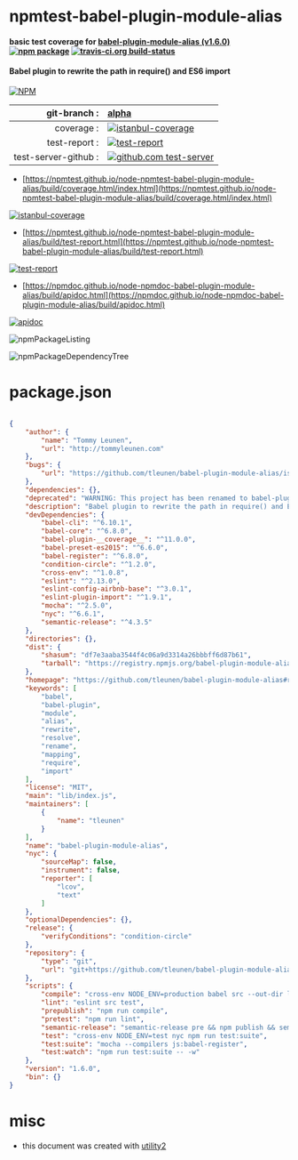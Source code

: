 # npmtest-babel-plugin-module-alias

#### basic test coverage for  [babel-plugin-module-alias (v1.6.0)](https://github.com/tleunen/babel-plugin-module-alias#readme)  [![npm package](https://img.shields.io/npm/v/npmtest-babel-plugin-module-alias.svg?style=flat-square)](https://www.npmjs.org/package/npmtest-babel-plugin-module-alias) [![travis-ci.org build-status](https://api.travis-ci.org/npmtest/node-npmtest-babel-plugin-module-alias.svg)](https://travis-ci.org/npmtest/node-npmtest-babel-plugin-module-alias)

#### Babel plugin to rewrite the path in require() and ES6 import

[![NPM](https://nodei.co/npm/babel-plugin-module-alias.png?downloads=true&downloadRank=true&stars=true)](https://www.npmjs.com/package/babel-plugin-module-alias)

| git-branch : | [alpha](https://github.com/npmtest/node-npmtest-babel-plugin-module-alias/tree/alpha)|
|--:|:--|
| coverage : | [![istanbul-coverage](https://npmtest.github.io/node-npmtest-babel-plugin-module-alias/build/coverage.badge.svg)](https://npmtest.github.io/node-npmtest-babel-plugin-module-alias/build/coverage.html/index.html)|
| test-report : | [![test-report](https://npmtest.github.io/node-npmtest-babel-plugin-module-alias/build/test-report.badge.svg)](https://npmtest.github.io/node-npmtest-babel-plugin-module-alias/build/test-report.html)|
| test-server-github : | [![github.com test-server](https://npmtest.github.io/node-npmtest-babel-plugin-module-alias/GitHub-Mark-32px.png)](https://npmtest.github.io/node-npmtest-babel-plugin-module-alias/build/app/index.html) | | build-artifacts : | [![build-artifacts](https://npmtest.github.io/node-npmtest-babel-plugin-module-alias/glyphicons_144_folder_open.png)](https://github.com/npmtest/node-npmtest-babel-plugin-module-alias/tree/gh-pages/build)|

- [https://npmtest.github.io/node-npmtest-babel-plugin-module-alias/build/coverage.html/index.html](https://npmtest.github.io/node-npmtest-babel-plugin-module-alias/build/coverage.html/index.html)

[![istanbul-coverage](https://npmtest.github.io/node-npmtest-babel-plugin-module-alias/build/screenCapture.buildCi.browser.%252Ftmp%252Fbuild%252Fcoverage.lib.html.png)](https://npmtest.github.io/node-npmtest-babel-plugin-module-alias/build/coverage.html/index.html)

- [https://npmtest.github.io/node-npmtest-babel-plugin-module-alias/build/test-report.html](https://npmtest.github.io/node-npmtest-babel-plugin-module-alias/build/test-report.html)

[![test-report](https://npmtest.github.io/node-npmtest-babel-plugin-module-alias/build/screenCapture.buildCi.browser.%252Ftmp%252Fbuild%252Ftest-report.html.png)](https://npmtest.github.io/node-npmtest-babel-plugin-module-alias/build/test-report.html)

- [https://npmdoc.github.io/node-npmdoc-babel-plugin-module-alias/build/apidoc.html](https://npmdoc.github.io/node-npmdoc-babel-plugin-module-alias/build/apidoc.html)

[![apidoc](https://npmdoc.github.io/node-npmdoc-babel-plugin-module-alias/build/screenCapture.buildCi.browser.%252Ftmp%252Fbuild%252Fapidoc.html.png)](https://npmdoc.github.io/node-npmdoc-babel-plugin-module-alias/build/apidoc.html)

![npmPackageListing](https://npmtest.github.io/node-npmtest-babel-plugin-module-alias/build/screenCapture.npmPackageListing.svg)

![npmPackageDependencyTree](https://npmtest.github.io/node-npmtest-babel-plugin-module-alias/build/screenCapture.npmPackageDependencyTree.svg)



# package.json

```json

{
    "author": {
        "name": "Tommy Leunen",
        "url": "http://tommyleunen.com"
    },
    "bugs": {
        "url": "https://github.com/tleunen/babel-plugin-module-alias/issues"
    },
    "dependencies": {},
    "deprecated": "WARNING: This project has been renamed to babel-plugin-module-resolver. Install babel-plugin-module-resolver for new features",
    "description": "Babel plugin to rewrite the path in require() and ES6 import",
    "devDependencies": {
        "babel-cli": "^6.10.1",
        "babel-core": "^6.8.0",
        "babel-plugin-__coverage__": "^11.0.0",
        "babel-preset-es2015": "^6.6.0",
        "babel-register": "^6.8.0",
        "condition-circle": "^1.2.0",
        "cross-env": "^1.0.8",
        "eslint": "^2.13.0",
        "eslint-config-airbnb-base": "^3.0.1",
        "eslint-plugin-import": "^1.9.1",
        "mocha": "^2.5.0",
        "nyc": "^6.6.1",
        "semantic-release": "^4.3.5"
    },
    "directories": {},
    "dist": {
        "shasum": "df7e3aaba3544f4c06a9d3314a26bbbff6d87b61",
        "tarball": "https://registry.npmjs.org/babel-plugin-module-alias/-/babel-plugin-module-alias-1.6.0.tgz"
    },
    "homepage": "https://github.com/tleunen/babel-plugin-module-alias#readme",
    "keywords": [
        "babel",
        "babel-plugin",
        "module",
        "alias",
        "rewrite",
        "resolve",
        "rename",
        "mapping",
        "require",
        "import"
    ],
    "license": "MIT",
    "main": "lib/index.js",
    "maintainers": [
        {
            "name": "tleunen"
        }
    ],
    "name": "babel-plugin-module-alias",
    "nyc": {
        "sourceMap": false,
        "instrument": false,
        "reporter": [
            "lcov",
            "text"
        ]
    },
    "optionalDependencies": {},
    "release": {
        "verifyConditions": "condition-circle"
    },
    "repository": {
        "type": "git",
        "url": "git+https://github.com/tleunen/babel-plugin-module-alias.git"
    },
    "scripts": {
        "compile": "cross-env NODE_ENV=production babel src --out-dir lib",
        "lint": "eslint src test",
        "prepublish": "npm run compile",
        "pretest": "npm run lint",
        "semantic-release": "semantic-release pre && npm publish && semantic-release post",
        "test": "cross-env NODE_ENV=test nyc npm run test:suite",
        "test:suite": "mocha --compilers js:babel-register",
        "test:watch": "npm run test:suite -- -w"
    },
    "version": "1.6.0",
    "bin": {}
}
```



# misc
- this document was created with [utility2](https://github.com/kaizhu256/node-utility2)
